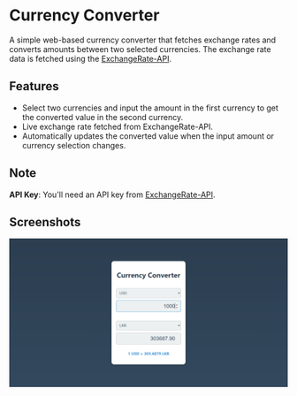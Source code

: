 # Currency Converter

A simple web-based currency converter that fetches exchange rates and converts amounts between two selected currencies. The exchange rate data is fetched using the [ExchangeRate-API](https://www.exchangerate-api.com/).

## Features

- Select two currencies and input the amount in the first currency to get the converted value in the second currency.
- Live exchange rate fetched from ExchangeRate-API.
- Automatically updates the converted value when the input amount or currency selection changes.

## Note

**API Key**: You'll need an API key from [ExchangeRate-API](https://www.exchangerate-api.com/).

## Screenshots

![Currency Converter screenshot](screenshot1.png)
